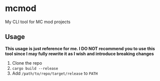 # mcmod
My CLI tool for MC mod projects

## Usage
**This usage is just reference for me. I DO NOT recommend you to use this tool since I may fully rewrite it as I wish and introduce breaking changes**

1. Clone the repo
2. `cargo build --release`
3. Add `/path/to/repo/target/release` to `PATH`
